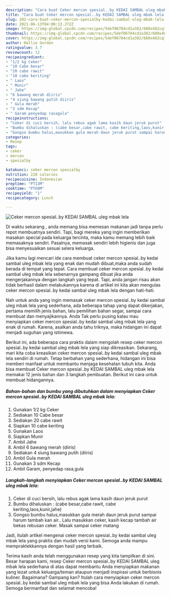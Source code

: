 ```yaml
---
description: "Cara buat Ceker mercon spesial..by KEDAI SAMBAL uleg mbak lela yang enak Untuk Jualan"
title: "Cara buat Ceker mercon spesial..by KEDAI SAMBAL uleg mbak lela yang enak Untuk Jualan"
slug: 202-cara-buat-ceker-mercon-spesialby-kedai-sambal-uleg-mbak-lela-yang-enak-untuk-jualan
date: 2021-06-13T04:00:13.272Z
image: https://img-global.cpcdn.com/recipes/5def06784cd1a382/680x482cq70/ceker-mercon-spesialby-kedai-sambal-uleg-mbak-lela-foto-resep-utama.jpg
thumbnail: https://img-global.cpcdn.com/recipes/5def06784cd1a382/680x482cq70/ceker-mercon-spesialby-kedai-sambal-uleg-mbak-lela-foto-resep-utama.jpg
cover: https://img-global.cpcdn.com/recipes/5def06784cd1a382/680x482cq70/ceker-mercon-spesialby-kedai-sambal-uleg-mbak-lela-foto-resep-utama.jpg
author: Hallie Gordon
ratingvalue: 3.7
reviewcount: 12
recipeingredient:
- "1/2 kg Ceker"
- "10 Cabe besar"
- "20 cabe rawit"
- "10 cabe keriting"
- " Laos"
- " Munir"
- " Jahe"
- "6 bawang merah diiris"
- "4 siung bawang putih diiris"
- " Gula merah"
- "3 sdm Kecap"
- " Garam penyedap rasagula"
recipeinstructions:
- "Ceker di cuci bersih, lalu rebus agak lama kasih daun jeruk purut"
- "Bumbu dihaluskan : (cabe besar,cabe rawit, cabe keriting,laos,kunir,jahe)"
- "Gongso bumbu halus,masukkan gula merah daun jeruk purut sampai harum tambah kan air.. Lalu masukkan ceker, kasih kecap tambah air bekas rebusan ceker. Masak sampai ceker matang"
categories:
- Resep
tags:
- ceker
- mercon
- spesialby

katakunci: ceker mercon spesialby 
nutrition: 228 calories
recipecuisine: Indonesian
preptime: "PT13M"
cooktime: "PT60M"
recipeyield: "1"
recipecategory: Lunch

---
```



![Ceker mercon spesial..by KEDAI SAMBAL uleg mbak lela](https://img-global.cpcdn.com/recipes/5def06784cd1a382/680x482cq70/ceker-mercon-spesialby-kedai-sambal-uleg-mbak-lela-foto-resep-utama.jpg)

Di waktu  sekarang , anda memang bisa memesan makanan jadi tanpa perlu repot membuatnya sendiri. Tapi, bagi mereka yang ingin memberikan masakan special pada keluarga tercinta, maka kamu memang lebih baik memasaknya sendiri. Pasalnya, memasak sendiri lebih higienis dan juga bisa menyesuaikan sesuai selera keluarga.

Jika kamu lagi mencari ide cara membuat ceker mercon spesial..by kedai sambal uleg mbak lela yang enak dan mudah dibuat,maka anda sudah berada di tempat yang tepat. Cara membuat ceker mercon spesial..by kedai sambal uleg mbak lela  sebenarnya gampang dibuat jika anda mengerjakannya dengan langkah yang tepat. Tapi, anda jangan risau akan tidak berhasil dalam melakukannya 
karena di artikel ini kita akan mengulas ceker mercon spesial..by kedai sambal uleg mbak lela dengan hati-hati.  



Nah untuk anda yang ingin memasak ceker mercon spesial..by kedai sambal uleg mbak lela yang sederhana, ada beberapa tahap yang dapat dikerjakan, pertama memilih jenis bahan, lalu pemilihan bahan segar, sampai cara membuat dan menyajikannya. Anda Tak perlu pusing kalau mau menyiapkan ceker mercon spesial..by kedai sambal uleg mbak lela yang enak di rumah. Karena, asalkan anda  tahu triknya, maka hidangan ini dapat menjadi suguhan yang istimewa.

Berikut ini, ada beberapa cara praktis  dalam mengolah resep ceker mercon spesial..by kedai sambal uleg mbak lela yang siap dikreasikan. Sekarang, mari kita coba kreasikan ceker mercon spesial..by kedai sambal uleg mbak lela sendiri di rumah. Tetap berbahan yang sederhana, hidangan ini bisa memberi manfaat untuk membantu menjaga kesehatan tubuh kita. Anda bisa membuat Ceker mercon spesial..by KEDAI SAMBAL uleg mbak lela memakai 12 jenis bahan dan 3 langkah pembuatan. Berikut ini cara untuk membuat hidangannya.

<!--inarticleads1-->

##### Bahan-bahan dan bumbu yang dibutuhkan dalam menyiapkan Ceker mercon spesial..by KEDAI SAMBAL uleg mbak lela:

1. Gunakan 1/2 kg Ceker
1. Sediakan 10 Cabe besar
1. Sediakan 20 cabe rawit
1. Siapkan 10 cabe keriting
1. Gunakan  Laos
1. Siapkan  Munir
1. Ambil  Jahe
1. Ambil 6 bawang merah (diiris)
1. Sediakan 4 siung bawang putih (diiris)
1. Ambil  Gula merah
1. Gunakan 3 sdm Kecap
1. Ambil  Garam, penyedap rasa,gula




<!--inarticleads2-->

##### Langkah-langkah menyiapkan Ceker mercon spesial..by KEDAI SAMBAL uleg mbak lela:

1. Ceker di cuci bersih, lalu rebus agak lama kasih daun jeruk purut
1. Bumbu dihaluskan : (cabe besar,cabe rawit, cabe keriting,laos,kunir,jahe)
1. Gongso bumbu halus,masukkan gula merah daun jeruk purut sampai harum tambah kan air.. Lalu masukkan ceker, kasih kecap tambah air bekas rebusan ceker. Masak sampai ceker matang




Jadi, itulah artikel mengenai  ceker mercon spesial..by kedai sambal uleg mbak lela  yang praktis dan mudah versi kami. Semoga anda mampu mempraktekkannya dengan hasil yang terbaik. 

Terima kasih anda telah menggunakan resep yang kita tampilkan di sini. Besar harapan kami, resep  Ceker mercon spesial..by KEDAI SAMBAL uleg mbak lela sederhana di atas dapat membantu Anda menyiapkan makanan yang lezat untuk keluarga/teman ataupun menjadi inspirasi untuk berbisnis kuliner. Bagaimana? Gampang kan? Itulah cara menyiapkan ceker mercon spesial..by kedai sambal uleg mbak lela yang bisa Anda lakukan di rumah. Semoga bermanfaat dan selamat mencoba!

